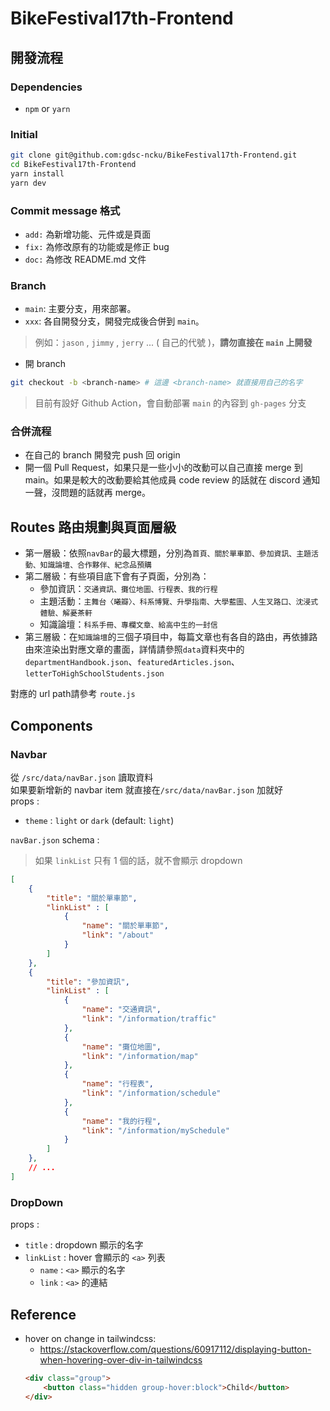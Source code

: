 # BikeFestival17th-Frontend

## 開發流程

### Dependencies
- `npm` or `yarn`

### Initial
```bash
git clone git@github.com:gdsc-ncku/BikeFestival17th-Frontend.git
cd BikeFestival17th-Frontend
yarn install
yarn dev
```

### Commit message 格式
- `add:` 為新增功能、元件或是頁面
- `fix:` 為修改原有的功能或是修正 bug
- `doc:` 為修改 README.md 文件

### Branch
- `main`: 主要分支，用來部署。
- `xxx`: 各自開發分支，開發完成後合併到 `main`。
> 例如：`jason` , `jimmy` , `jerry` ... ( 自己的代號 )，**請勿直接在 `main` 上開發**
-  開 branch
```bash
git checkout -b <branch-name> # 這邊 <branch-name> 就直接用自己的名字
```
> 目前有設好 Github Action，會自動部署 `main` 的內容到 `gh-pages` 分支

### 合併流程
- 在自己的 branch 開發完 push 回 origin
- 開一個 Pull Request，如果只是一些小小的改動可以自己直接 merge 到 main。如果是較大的改動要給其他成員 code review 的話就在 discord 通知一聲，沒問題的話就再 merge。

## Routes 路由規劃與頁面層級
- 第一層級：依照`navBar`的最大標題，分別為`首頁、關於單車節、參加資訊、主題活動、知識論壇、合作夥伴、紀念品預購`
- 第二層級：有些項目底下會有子頁面，分別為：
    - 參加資訊：`交通資訊、攤位地圖、行程表、我的行程`
    - 主題活動：`主舞台〈曦瓣〉、科系博覽、升學指南、大學藍圖、人生叉路口、沈浸式體驗、解憂茶軒`
    - 知識論壇：`科系手冊、專欄文章、給高中生的一封信`
- 第三層級：在`知識論壇`的三個子項目中，每篇文章也有各自的路由，再依據路由來渲染出對應文章的畫面，詳情請參照`data`資料夾中的`departmentHandbook.json`、`featuredArticles.json`、`letterToHighSchoolStudents.json`

對應的 url path請參考 `route.js`

## Components

### Navbar
從 `/src/data/navBar.json` 讀取資料 <br>
如果要新增新的 navbar item 就直接在`/src/data/navBar.json` 加就好 <br>
props :
- `theme` : `light` or `dark` (default: `light`)

`navBar.json` schema :
> 如果 `linkList` 只有 1 個的話，就不會顯示 dropdown
```json
[
    {
        "title": "關於單車節",
        "linkList" : [
            {
                "name": "關於單車節",
                "link": "/about"
            }
        ]
    },
    {
        "title": "參加資訊",
        "linkList" : [
            {
                "name": "交通資訊",
                "link": "/information/traffic"
            },
            {
                "name": "攤位地圖",
                "link": "/information/map"
            },
            {
                "name": "行程表",
                "link": "/information/schedule"
            },
            {
                "name": "我的行程",
                "link": "/information/mySchedule"
            }
        ]
    },
    // ...
]
```

### DropDown
props :
- `title` : dropdown 顯示的名字
- `linkList` : hover 會顯示的 `<a>` 列表
    - `name` : `<a>` 顯示的名字
    - `link` : `<a>` 的連結

## Reference
- hover on change in tailwindcss:
    - https://stackoverflow.com/questions/60917112/displaying-button-when-hovering-over-div-in-tailwindcss
    ```html
    <div class="group">
        <button class="hidden group-hover:block">Child</button>
    </div>
    ```